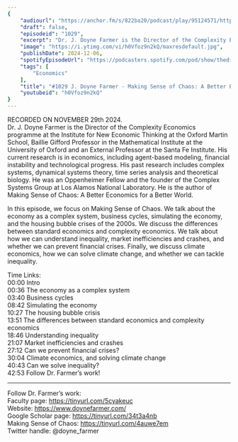 ```yaml
---
{
	"audiourl": "https://anchor.fm/s/822ba20/podcast/play/95124571/https%3A%2F%2Fd3ctxlq1ktw2nl.cloudfront.net%2Fstaging%2F2024-10-29%2Fce4e1342-eb3a-8a13-f1e0-32007e24e94a.m4a",
	"draft": false,
	"episodeid": "1029",
	"excerpt": "Dr. J. Doyne Farmer is the Director of the Complexity Economics programme at the Institute for New Economic Thinking at the Oxford Martin School, Baillie Gifford Professor in the Mathematical Institute at the University of Oxford and an External Professor at the Santa Fe Institute. His current research is in economics, including agent-based modeling, financial instability and technological progress. His past research includes complex systems, dynamical systems theory, time series analysis and theoretical biology. He was an Oppenheimer Fellow and the founder of the Complex Systems Group at Los Alamos National Laboratory. He is the author of Making Sense of Chaos: A Better Economics for a Better World.",
	"image": "https://i.ytimg.com/vi/h0Vfoz9n2kQ/maxresdefault.jpg",
	"publishDate": 2024-12-06,
	"spotifyEpisodeUrl": "https://podcasters.spotify.com/pod/show/thedissenter/episodes/1029-J--Doyne-Farmer---Making-Sense-of-Chaos-A-Better-Economics-for-a-Better-World-e2rlfkr",
	"tags": [
		"Economics"
	],
	"title": "#1029 J. Doyne Farmer - Making Sense of Chaos: A Better Economics for a Better World",
	"youtubeid": "h0Vfoz9n2kQ"
}
---
```

RECORDED ON NOVEMBER 29th 2024.  
Dr. J. Doyne Farmer is the Director of the Complexity Economics programme at the Institute for New Economic Thinking at the Oxford Martin School, Baillie Gifford Professor in the Mathematical Institute at the University of Oxford and an External Professor at the Santa Fe Institute. His current research is in economics, including agent-based modeling, financial instability and technological progress. His past research includes complex systems, dynamical systems theory, time series analysis and theoretical biology. He was an Oppenheimer Fellow and the founder of the Complex Systems Group at Los Alamos National Laboratory. He is the author of Making Sense of Chaos: A Better Economics for a Better World.

In this episode, we focus on Making Sense of Chaos. We talk about the economy as a complex system, business cycles, simulating the economy, and the housing bubble crises of the 2000s. We discuss the differences between standard economics and complexity economics. We talk about how we can understand inequality, market inefficiencies and crashes, and whether we can prevent financial crises. Finally, we discuss climate economics, how we can solve climate change, and whether we can tackle inequality.

Time Links:  
<time>00:00</time> Intro  
<time>00:36</time> The economy as a complex system  
<time>03:40</time> Business cycles  
<time>08:42</time> Simulating the economy  
<time>10:27</time> The housing bubble crisis  
<time>13:51</time> The differences between standard economics and complexity economics  
<time>18:46</time> Understanding inequality  
<time>21:07</time> Market inefficiencies and crashes  
<time>27:12</time> Can we prevent financial crises?  
<time>30:04</time> Climate economics, and solving climate change  
<time>40:43</time> Can we solve inequality?  
<time>42:53</time> Follow Dr. Farmer’s work!

---

Follow Dr. Farmer’s work:  
Faculty page: https://tinyurl.com/5cyakeuc  
Website: https://www.doynefarmer.com/  
Google Scholar page: https://tinyurl.com/34t3a4nb  
Making Sense of Chaos: https://tinyurl.com/4auwe7em  
Twitter handle: @doyne_farmer
